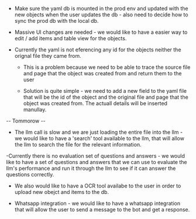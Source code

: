 - Make sure the yaml db is mounted in the prod env and updated with the new objects when the user updates the db - also need to decide how to sync the prod db with the local db.

- Massive UI changes are needed - we would like to have a easier way to edit / add items and table view for the objects.

- Currently the yaml is not eferencing any id for the objects neither the orignal file they came from.
    - This is a problem because we need to be able to trace the source file and page that the object was created from and return them to the user
    
    - Solution is quite simple - we need to add a new field to the yaml file that will be the id of the object and the original file and page that the object was created from. The actuall details will be inserted manullay.


-- Tommorow --


- The llm call is slow and we are just loading the entire file into the llm - we would like to have a 'search' tool available to the llm, that will allow the llm to search the file for the relevant information.

-Currently there is no evaluation set of questions and answers - we would like to have a set of questions and answers that we can use to evaluate the llm's performance and run it through the llm to see if it can answer the questions correctly.

- We also would like to have a OCR tool availabe to the user in order to upload new obejct and items to the db.

- Whatsapp integration - we would like to have a whatsapp integration that will allow the user to send a message to the bot and get a response.